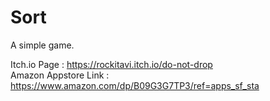 # Sort
A simple game.

Itch.io Page : https://rockitavi.itch.io/do-not-drop<br>
Amazon Appstore Link : https://www.amazon.com/dp/B09G3G7TP3/ref=apps_sf_sta<br>
